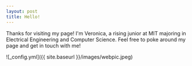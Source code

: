 ```yaml
---
layout: post
title: Hello!
---
```


Thanks for visiting my page! I'm Veronica, a rising junior at MIT  majoring in Electrical Engineering and Computer Science. Feel free to poke around my page and get in touch with me!

![_config.yml]({{ site.baseurl }}/images/webpic.jpeg)


